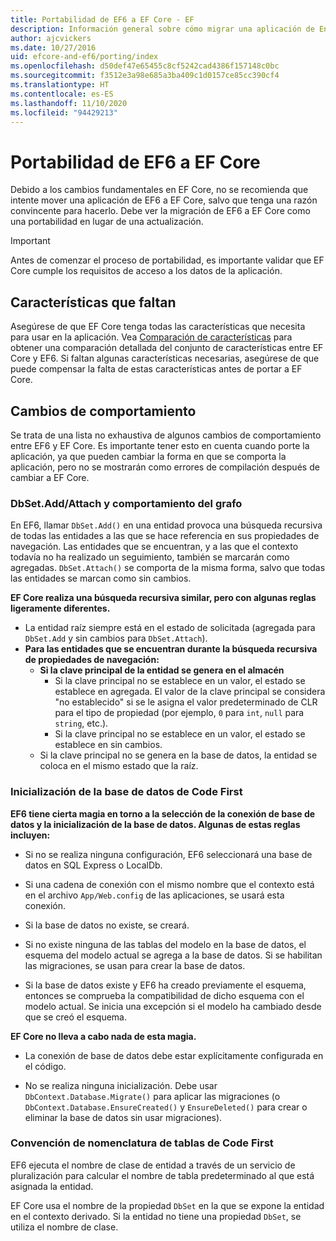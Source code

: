 ```yaml
---
title: Portabilidad de EF6 a EF Core - EF
description: Información general sobre cómo migrar una aplicación de Entity Framework 6 a Entity Framework Core
author: ajcvickers
ms.date: 10/27/2016
uid: efcore-and-ef6/porting/index
ms.openlocfilehash: d50def47e65455c8cf5242cad4386f157148c0bc
ms.sourcegitcommit: f3512e3a98e685a3ba409c1d0157ce85cc390cf4
ms.translationtype: HT
ms.contentlocale: es-ES
ms.lasthandoff: 11/10/2020
ms.locfileid: "94429213"
---
```

# <a name="porting-from-ef6-to-ef-core"></a>Portabilidad de EF6 a EF Core

Debido a los cambios fundamentales en EF Core, no se recomienda que intente mover una aplicación de EF6 a EF Core, salvo que tenga una razón convincente para hacerlo.
Debe ver la migración de EF6 a EF Core como una portabilidad en lugar de una actualización.

> [!IMPORTANT]
> Antes de comenzar el proceso de portabilidad, es importante validar que EF Core cumple los requisitos de acceso a los datos de la aplicación.

## <a name="missing-features"></a>Características que faltan

Asegúrese de que EF Core tenga todas las características que necesita para usar en la aplicación. Vea [Comparación de características](xref:efcore-and-ef6/index) para obtener una comparación detallada del conjunto de características entre EF Core y EF6. Si faltan algunas características necesarias, asegúrese de que puede compensar la falta de estas características antes de portar a EF Core.

## <a name="behavior-changes"></a>Cambios de comportamiento

Se trata de una lista no exhaustiva de algunos cambios de comportamiento entre EF6 y EF Core. Es importante tener esto en cuenta cuando porte la aplicación, ya que pueden cambiar la forma en que se comporta la aplicación, pero no se mostrarán como errores de compilación después de cambiar a EF Core.

### <a name="dbsetaddattach-and-graph-behavior"></a>DbSet.Add/Attach y comportamiento del grafo

En EF6, llamar `DbSet.Add()` en una entidad provoca una búsqueda recursiva de todas las entidades a las que se hace referencia en sus propiedades de navegación. Las entidades que se encuentran, y a las que el contexto todavía no ha realizado un seguimiento, también se marcarán como agregadas. `DbSet.Attach()` se comporta de la misma forma, salvo que todas las entidades se marcan como sin cambios.

**EF Core realiza una búsqueda recursiva similar, pero con algunas reglas ligeramente diferentes.**

* La entidad raíz siempre está en el estado de solicitada (agregada para `DbSet.Add` y sin cambios para `DbSet.Attach`).
* **Para las entidades que se encuentran durante la búsqueda recursiva de propiedades de navegación:**
  * **Si la clave principal de la entidad se genera en el almacén**
    * Si la clave principal no se establece en un valor, el estado se establece en agregada. El valor de la clave principal se considera "no establecido" si se le asigna el valor predeterminado de CLR para el tipo de propiedad (por ejemplo, `0` para `int`, `null` para `string`, etc.).
    * Si la clave principal no se establece en un valor, el estado se establece en sin cambios.
  * Si la clave principal no se genera en la base de datos, la entidad se coloca en el mismo estado que la raíz.

### <a name="code-first-database-initialization"></a>Inicialización de la base de datos de Code First

**EF6 tiene cierta magia en torno a la selección de la conexión de base de datos y la inicialización de la base de datos. Algunas de estas reglas incluyen:**

* Si no se realiza ninguna configuración, EF6 seleccionará una base de datos en SQL Express o LocalDb.

* Si una cadena de conexión con el mismo nombre que el contexto está en el archivo `App/Web.config` de las aplicaciones, se usará esta conexión.

* Si la base de datos no existe, se creará.

* Si no existe ninguna de las tablas del modelo en la base de datos, el esquema del modelo actual se agrega a la base de datos. Si se habilitan las migraciones, se usan para crear la base de datos.

* Si la base de datos existe y EF6 ha creado previamente el esquema, entonces se comprueba la compatibilidad de dicho esquema con el modelo actual. Se inicia una excepción si el modelo ha cambiado desde que se creó el esquema.

**EF Core no lleva a cabo nada de esta magia.**

* La conexión de base de datos debe estar explícitamente configurada en el código.

* No se realiza ninguna inicialización. Debe usar `DbContext.Database.Migrate()` para aplicar las migraciones (o `DbContext.Database.EnsureCreated()` y `EnsureDeleted()` para crear o eliminar la base de datos sin usar migraciones).

### <a name="code-first-table-naming-convention"></a>Convención de nomenclatura de tablas de Code First

EF6 ejecuta el nombre de clase de entidad a través de un servicio de pluralización para calcular el nombre de tabla predeterminado al que está asignada la entidad.

EF Core usa el nombre de la propiedad `DbSet` en la que se expone la entidad en el contexto derivado. Si la entidad no tiene una propiedad `DbSet`, se utiliza el nombre de clase.
